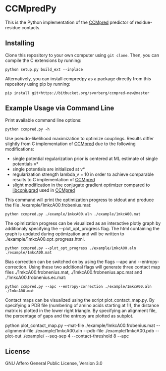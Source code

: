 # CCMpredPy

This is the Python implementation of the [CCMpred](https://github.com/soedinglab/CCMpred) predictor of residue-residue contacts.


## Installing

Clone this repository to your own computer using `git clone`. Then, you can compile the C extensions by running:

	python setup.py build_ext --inplace
  
Alternatively, you can install ccmpredpy as a package directly from this repository using pip by running:

	pip install git+https://bitbucket.org/svorberg/ccmpred-new@master

## Example Usage via Command Line

Print available command line options:

	python ccmpred.py -h

Use pseudo-likelihood maximization to optimize couplings. Results differ slightly from C implementation of [CCMpred](https://github.com/soedinglab/CCMpred) due to the following modifications:
- single potential regularization prior is centered at ML estimate of single potentials v*
- single potentials are initialized at v*
- regularization strength lambda_v = 10 in order to achieve comparable results to C implementation of [CCMpred](https://github.com/soedinglab/CCMpred)
- slight modification in the conjugate gradient optimizer compared to [libconjugrad](https://bitbucket.org/soedinglab/libconjugrad.git) used in [CCMpred](https://github.com/soedinglab/CCMpred)

This command will print the optimization progress to stdout and produce the file ./example/1mkcA00.frobenius.mat:

	python ccmpred.py ./example/1mkcA00.aln ./example/1mkcA00.mat

The opimization progress can be visualized as an interactive plotly graph by additionaly specifying the --plot_opt_progress flag. The html containing the graph is updated during optimization and will be written to ./example/1mkcA00.opt_progress.html.

	python ccmpred.py --plot_opt_progress ./example/1mkcA00.aln ./example/1mkcA00.mat

Bias correction can be switched on by using the flags --apc and --entropy-correction. Using these two additional flags will generate three contact map files ./1mkcA00.frobnenius.mat, ./1mkcA00.frobnenius.apc.mat and ./1mkcA00.frobnenius.ec.mat:

	python ccmpred.py --apc --entropy-correction ./example/1mkcA00.aln ./1mkcA00.mat

Contact maps can be visualized using the script plot_contact_map.py. By specifying a PDB file (numbering of amino acids starting at 1!), the distance matrix is plotted in the lower right triangle. By specifying an alignment file, the percentage of gaps and the entropy are plotted as subplot.

python plot_contact_map.py --mat-file ./example/1mkcA00.frobenius.mat --alignment-file ./example/1mkcA00.aln --pdb-file ./example/1mkcA00.pdb --plot-out ./example/ --seq-sep 4 --contact-threshold 8 --apc

## License

GNU Affero General Public License, Version 3.0
